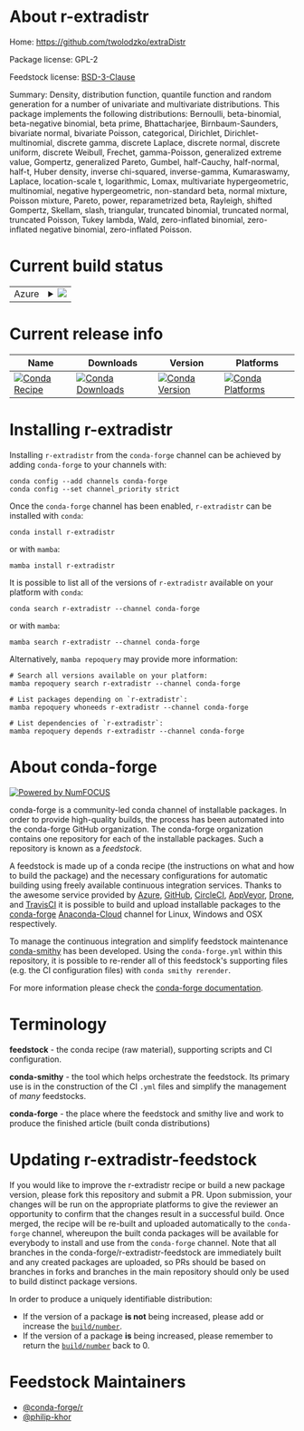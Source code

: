 About r-extradistr
==================

Home: https://github.com/twolodzko/extraDistr

Package license: GPL-2

Feedstock license: [BSD-3-Clause](https://github.com/conda-forge/r-extradistr-feedstock/blob/main/LICENSE.txt)

Summary: Density, distribution function, quantile function and random generation for a number of univariate and multivariate distributions. This package implements the following distributions: Bernoulli, beta-binomial, beta-negative binomial, beta prime, Bhattacharjee, Birnbaum-Saunders, bivariate normal, bivariate Poisson, categorical, Dirichlet, Dirichlet-multinomial, discrete gamma, discrete Laplace, discrete normal, discrete uniform, discrete Weibull, Frechet, gamma-Poisson, generalized extreme value, Gompertz, generalized Pareto, Gumbel, half-Cauchy, half-normal, half-t, Huber density, inverse chi-squared, inverse-gamma, Kumaraswamy, Laplace, location-scale t, logarithmic, Lomax, multivariate hypergeometric, multinomial, negative hypergeometric,  non-standard beta, normal mixture, Poisson mixture, Pareto, power, reparametrized beta, Rayleigh, shifted Gompertz, Skellam, slash, triangular, truncated binomial, truncated normal, truncated Poisson, Tukey lambda, Wald, zero-inflated binomial, zero-inflated negative binomial, zero-inflated Poisson.

Current build status
====================


<table>
    
  <tr>
    <td>Azure</td>
    <td>
      <details>
        <summary>
          <a href="https://dev.azure.com/conda-forge/feedstock-builds/_build/latest?definitionId=2394&branchName=main">
            <img src="https://dev.azure.com/conda-forge/feedstock-builds/_apis/build/status/r-extradistr-feedstock?branchName=main">
          </a>
        </summary>
        <table>
          <thead><tr><th>Variant</th><th>Status</th></tr></thead>
          <tbody><tr>
              <td>linux_64_r_base4.1</td>
              <td>
                <a href="https://dev.azure.com/conda-forge/feedstock-builds/_build/latest?definitionId=2394&branchName=main">
                  <img src="https://dev.azure.com/conda-forge/feedstock-builds/_apis/build/status/r-extradistr-feedstock?branchName=main&jobName=linux&configuration=linux_64_r_base4.1" alt="variant">
                </a>
              </td>
            </tr><tr>
              <td>linux_64_r_base4.2</td>
              <td>
                <a href="https://dev.azure.com/conda-forge/feedstock-builds/_build/latest?definitionId=2394&branchName=main">
                  <img src="https://dev.azure.com/conda-forge/feedstock-builds/_apis/build/status/r-extradistr-feedstock?branchName=main&jobName=linux&configuration=linux_64_r_base4.2" alt="variant">
                </a>
              </td>
            </tr><tr>
              <td>osx_64_r_base4.1</td>
              <td>
                <a href="https://dev.azure.com/conda-forge/feedstock-builds/_build/latest?definitionId=2394&branchName=main">
                  <img src="https://dev.azure.com/conda-forge/feedstock-builds/_apis/build/status/r-extradistr-feedstock?branchName=main&jobName=osx&configuration=osx_64_r_base4.1" alt="variant">
                </a>
              </td>
            </tr><tr>
              <td>osx_64_r_base4.2</td>
              <td>
                <a href="https://dev.azure.com/conda-forge/feedstock-builds/_build/latest?definitionId=2394&branchName=main">
                  <img src="https://dev.azure.com/conda-forge/feedstock-builds/_apis/build/status/r-extradistr-feedstock?branchName=main&jobName=osx&configuration=osx_64_r_base4.2" alt="variant">
                </a>
              </td>
            </tr><tr>
              <td>win_64</td>
              <td>
                <a href="https://dev.azure.com/conda-forge/feedstock-builds/_build/latest?definitionId=2394&branchName=main">
                  <img src="https://dev.azure.com/conda-forge/feedstock-builds/_apis/build/status/r-extradistr-feedstock?branchName=main&jobName=win&configuration=win_64_" alt="variant">
                </a>
              </td>
            </tr>
          </tbody>
        </table>
      </details>
    </td>
  </tr>
</table>

Current release info
====================

| Name | Downloads | Version | Platforms |
| --- | --- | --- | --- |
| [![Conda Recipe](https://img.shields.io/badge/recipe-r--extradistr-green.svg)](https://anaconda.org/conda-forge/r-extradistr) | [![Conda Downloads](https://img.shields.io/conda/dn/conda-forge/r-extradistr.svg)](https://anaconda.org/conda-forge/r-extradistr) | [![Conda Version](https://img.shields.io/conda/vn/conda-forge/r-extradistr.svg)](https://anaconda.org/conda-forge/r-extradistr) | [![Conda Platforms](https://img.shields.io/conda/pn/conda-forge/r-extradistr.svg)](https://anaconda.org/conda-forge/r-extradistr) |

Installing r-extradistr
=======================

Installing `r-extradistr` from the `conda-forge` channel can be achieved by adding `conda-forge` to your channels with:

```
conda config --add channels conda-forge
conda config --set channel_priority strict
```

Once the `conda-forge` channel has been enabled, `r-extradistr` can be installed with `conda`:

```
conda install r-extradistr
```

or with `mamba`:

```
mamba install r-extradistr
```

It is possible to list all of the versions of `r-extradistr` available on your platform with `conda`:

```
conda search r-extradistr --channel conda-forge
```

or with `mamba`:

```
mamba search r-extradistr --channel conda-forge
```

Alternatively, `mamba repoquery` may provide more information:

```
# Search all versions available on your platform:
mamba repoquery search r-extradistr --channel conda-forge

# List packages depending on `r-extradistr`:
mamba repoquery whoneeds r-extradistr --channel conda-forge

# List dependencies of `r-extradistr`:
mamba repoquery depends r-extradistr --channel conda-forge
```


About conda-forge
=================

[![Powered by
NumFOCUS](https://img.shields.io/badge/powered%20by-NumFOCUS-orange.svg?style=flat&colorA=E1523D&colorB=007D8A)](https://numfocus.org)

conda-forge is a community-led conda channel of installable packages.
In order to provide high-quality builds, the process has been automated into the
conda-forge GitHub organization. The conda-forge organization contains one repository
for each of the installable packages. Such a repository is known as a *feedstock*.

A feedstock is made up of a conda recipe (the instructions on what and how to build
the package) and the necessary configurations for automatic building using freely
available continuous integration services. Thanks to the awesome service provided by
[Azure](https://azure.microsoft.com/en-us/services/devops/), [GitHub](https://github.com/),
[CircleCI](https://circleci.com/), [AppVeyor](https://www.appveyor.com/),
[Drone](https://cloud.drone.io/welcome), and [TravisCI](https://travis-ci.com/)
it is possible to build and upload installable packages to the
[conda-forge](https://anaconda.org/conda-forge) [Anaconda-Cloud](https://anaconda.org/)
channel for Linux, Windows and OSX respectively.

To manage the continuous integration and simplify feedstock maintenance
[conda-smithy](https://github.com/conda-forge/conda-smithy) has been developed.
Using the ``conda-forge.yml`` within this repository, it is possible to re-render all of
this feedstock's supporting files (e.g. the CI configuration files) with ``conda smithy rerender``.

For more information please check the [conda-forge documentation](https://conda-forge.org/docs/).

Terminology
===========

**feedstock** - the conda recipe (raw material), supporting scripts and CI configuration.

**conda-smithy** - the tool which helps orchestrate the feedstock.
                   Its primary use is in the construction of the CI ``.yml`` files
                   and simplify the management of *many* feedstocks.

**conda-forge** - the place where the feedstock and smithy live and work to
                  produce the finished article (built conda distributions)


Updating r-extradistr-feedstock
===============================

If you would like to improve the r-extradistr recipe or build a new
package version, please fork this repository and submit a PR. Upon submission,
your changes will be run on the appropriate platforms to give the reviewer an
opportunity to confirm that the changes result in a successful build. Once
merged, the recipe will be re-built and uploaded automatically to the
`conda-forge` channel, whereupon the built conda packages will be available for
everybody to install and use from the `conda-forge` channel.
Note that all branches in the conda-forge/r-extradistr-feedstock are
immediately built and any created packages are uploaded, so PRs should be based
on branches in forks and branches in the main repository should only be used to
build distinct package versions.

In order to produce a uniquely identifiable distribution:
 * If the version of a package **is not** being increased, please add or increase
   the [``build/number``](https://docs.conda.io/projects/conda-build/en/latest/resources/define-metadata.html#build-number-and-string).
 * If the version of a package **is** being increased, please remember to return
   the [``build/number``](https://docs.conda.io/projects/conda-build/en/latest/resources/define-metadata.html#build-number-and-string)
   back to 0.

Feedstock Maintainers
=====================

* [@conda-forge/r](https://github.com/conda-forge/r/)
* [@philip-khor](https://github.com/philip-khor/)

